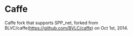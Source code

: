 # Caffe

Caffe fork that supports SPP_net, forked from BLVC/caffe(https://github.com/BVLC/caffe) on Oct 1st, 2014.
